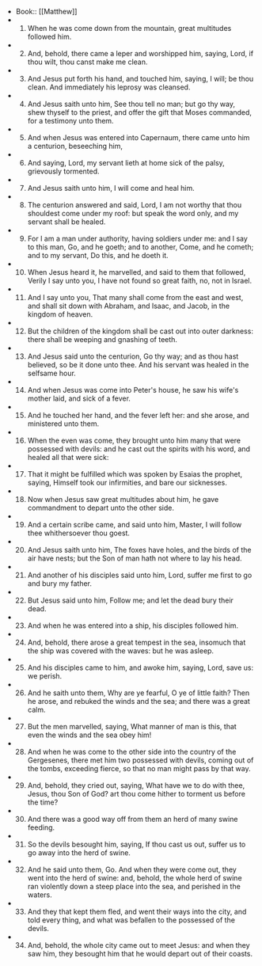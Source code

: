 - Book:: [[Matthew]]
- 1. When he was come down from the mountain, great multitudes followed him.
- 2. And, behold, there came a leper and worshipped him, saying, Lord, if thou wilt, thou canst make me clean.
- 3. And Jesus put forth his hand, and touched him, saying, I will; be thou clean. And immediately his leprosy was cleansed.
- 4. And Jesus saith unto him, See thou tell no man; but go thy way, shew thyself to the priest, and offer the gift that Moses commanded, for a testimony unto them.
- 5. And when Jesus was entered into Capernaum, there came unto him a centurion, beseeching him,
- 6. And saying, Lord, my servant lieth at home sick of the palsy, grievously tormented.
- 7. And Jesus saith unto him, I will come and heal him.
- 8. The centurion answered and said, Lord, I am not worthy that thou shouldest come under my roof: but speak the word only, and my servant shall be healed.
- 9. For I am a man under authority, having soldiers under me: and I say to this man, Go, and he goeth; and to another, Come, and he cometh; and to my servant, Do this, and he doeth it.
- 10. When Jesus heard it, he marvelled, and said to them that followed, Verily I say unto you, I have not found so great faith, no, not in Israel.
- 11. And I say unto you, That many shall come from the east and west, and shall sit down with Abraham, and Isaac, and Jacob, in the kingdom of heaven.
- 12. But the children of the kingdom shall be cast out into outer darkness: there shall be weeping and gnashing of teeth.
- 13. And Jesus said unto the centurion, Go thy way; and as thou hast believed, so be it done unto thee. And his servant was healed in the selfsame hour.
- 14. And when Jesus was come into Peter's house, he saw his wife's mother laid, and sick of a fever.
- 15. And he touched her hand, and the fever left her: and she arose, and ministered unto them.
- 16. When the even was come, they brought unto him many that were possessed with devils: and he cast out the spirits with his word, and healed all that were sick:
- 17. That it might be fulfilled which was spoken by Esaias the prophet, saying, Himself took our infirmities, and bare our sicknesses.
- 18. Now when Jesus saw great multitudes about him, he gave commandment to depart unto the other side.
- 19. And a certain scribe came, and said unto him, Master, I will follow thee whithersoever thou goest.
- 20. And Jesus saith unto him, The foxes have holes, and the birds of the air have nests; but the Son of man hath not where to lay his head.
- 21. And another of his disciples said unto him, Lord, suffer me first to go and bury my father.
- 22. But Jesus said unto him, Follow me; and let the dead bury their dead.
- 23. And when he was entered into a ship, his disciples followed him.
- 24. And, behold, there arose a great tempest in the sea, insomuch that the ship was covered with the waves: but he was asleep.
- 25. And his disciples came to him, and awoke him, saying, Lord, save us: we perish.
- 26. And he saith unto them, Why are ye fearful, O ye of little faith? Then he arose, and rebuked the winds and the sea; and there was a great calm.
- 27. But the men marvelled, saying, What manner of man is this, that even the winds and the sea obey him!
- 28. And when he was come to the other side into the country of the Gergesenes, there met him two possessed with devils, coming out of the tombs, exceeding fierce, so that no man might pass by that way.
- 29. And, behold, they cried out, saying, What have we to do with thee, Jesus, thou Son of God? art thou come hither to torment us before the time?
- 30. And there was a good way off from them an herd of many swine feeding.
- 31. So the devils besought him, saying, If thou cast us out, suffer us to go away into the herd of swine.
- 32. And he said unto them, Go. And when they were come out, they went into the herd of swine: and, behold, the whole herd of swine ran violently down a steep place into the sea, and perished in the waters.
- 33. And they that kept them fled, and went their ways into the city, and told every thing, and what was befallen to the possessed of the devils.
- 34. And, behold, the whole city came out to meet Jesus: and when they saw him, they besought him that he would depart out of their coasts.
